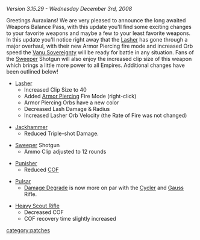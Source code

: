 _Version 3.15.29 - Wednesday December 3rd, 2008_

Greetings Auraxians! We are very pleased to announce the long awaited
Weapons Balance Pass, with this update you'll find some exciting changes
to your favorite weapons and maybe a few to your least favorite weapons.
In this update you'll notice right away that the
[Lasher](/Lasher "wikilink") has gone through a major overhaul, with
their new Armor Piercing fire mode and increased Orb speed the [Vanu
Sovereignty](/Vanu_Sovereignty "wikilink") will be ready for battle in
any situation. Fans of the [Sweeper](/Sweeper "wikilink") Shotgun will
also enjoy the increased clip size of this weapon which brings a little
more power to all Empires. Additional changes have been outlined below!

- [Lasher](/Lasher "wikilink")
  - Increased Clip Size to 40
  - Added [Armor Piercing](/Armor_Piercing "wikilink") Fire Mode
    (right-click)
  - Armor Piercing Orbs have a new color
  - Decreased Lash Damage & Radius
  - Increased Lasher Orb Velocity (the Rate of Fire was not changed)

<!-- -->

- [Jackhammer](/Jackhammer "wikilink")
  - Reduced Triple-shot Damage.

<!-- -->

- [Sweeper](/Sweeper "wikilink") Shotgun
  - Ammo Clip adjusted to 12 rounds

<!-- -->

- [Punisher](/Punisher "wikilink")
  - Reduced [COF](/COF "wikilink")

<!-- -->

- [Pulsar](/Pulsar "wikilink")
  - [Damage Degrade](/Damage_Degradation "wikilink") is now more on
    par with the [Cycler](/Cycler "wikilink") and
    [Gauss](/Gauss "wikilink") Rifle.

<!-- -->

- [Heavy Scout Rifle](/Heavy_Scout_Rifle "wikilink")
  - Decreased COF
  - COF recovery time slightly increased

[category:patches](/category:patches "wikilink")
